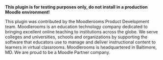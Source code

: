 **This plugin is for testing purposes only, do not install in a production Moodle environment!**

This plugin was contributed by the Moodlerooms Product Development team.  Moodlerooms is an education technology company
dedicated to bringing excellent online teaching to institutions across the globe. We serve colleges and universities,
schools and organizations by supporting the software that educators use to manage and deliver instructional content to
learners in virtual classrooms. Moodlerooms is headquartered in Baltimore, MD. We are proud to be a Moodle Partner company.